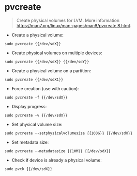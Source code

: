 # pvcreate

> Create physical volumes for LVM.
> More information: <https://man7.org/linux/man-pages/man8/pvcreate.8.html>.

- Create a physical volume:

`sudo pvcreate {{/dev/sdX}}`

- Create physical volumes on multiple devices:

`sudo pvcreate {{/dev/sdX}} {{/dev/sdY}}`

- Create a physical volume on a partition:

`sudo pvcreate {{/dev/sdX1}}`

- Force creation (use with caution):

`sudo pvcreate -f {{/dev/sdX}}`

- Display progress:

`sudo pvcreate -v {{/dev/sdX}}`

- Set physical volume size:

`sudo pvcreate --setphysicalvolumesize {{100G}} {{/dev/sdX}}`

- Set metadata size:

`sudo pvcreate --metadatasize {{10M}} {{/dev/sdX}}`

- Check if device is already a physical volume:

`sudo pvck {{/dev/sdX}}`
